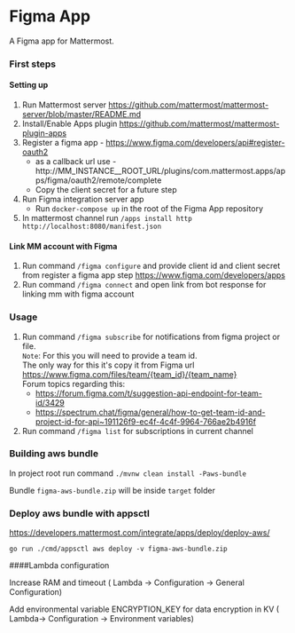 # Figma App

A Figma app for Mattermost.

### First steps 

#### Setting up 
1. Run Mattermost server https://github.com/mattermost/mattermost-server/blob/master/README.md
2. Install/Enable Apps plugin  https://github.com/mattermost/mattermost-plugin-apps
3. Register a figma app - https://www.figma.com/developers/api#register-oauth2
   * as a callback url use - http://MM_INSTANCE__ROOT_URL/plugins/com.mattermost.apps/apps/figma/oauth2/remote/complete
   * Copy the client secret for a future step
4. Run Figma integration server app
   * Run `docker-compose up` in the root of the Figma App repository
5. In mattermost channel run `/apps install http http://localhost:8080/manifest.json`

#### Link MM account with Figma

1. Run command `/figma configure` and provide client id and client secret from register a figma app step https://www.figma.com/developers/apps
2. Run command `/figma connect` and open link from bot response for linking mm with figma account 

### Usage

1. Run command `/figma subscribe` for notifications from figma project or file.
   <br /> `Note`: For this you will need to provide a team id.
   <br />The only way for this it's copy it from Figma url
   https://www.figma.com/files/team/{team_id}/{team_name}
   <br /> Forum topics regarding this: 
   * https://forum.figma.com/t/suggestion-api-endpoint-for-team-id/3429
   * https://spectrum.chat/figma/general/how-to-get-team-id-and-project-id-for-api~191126f9-ec4f-4c4f-9964-766ae2b4916f
2. Run command `/figma list`  for subscriptions in current channel


### Building aws bundle

In project root run command  `./mvnw clean install -Paws-bundle`

Bundle `figma-aws-bundle.zip` will be inside `target` folder

### Deploy aws bundle with appsctl
https://developers.mattermost.com/integrate/apps/deploy/deploy-aws/

`go run ./cmd/appsctl aws deploy -v figma-aws-bundle.zip`

####Lambda configuration

Increase RAM and timeout ( Lambda -> Configuration -> General Configuration) 

Add environmental variable ENCRYPTION_KEY for data encryption in KV ( Lambda-> Configuration -> Environment variables)
